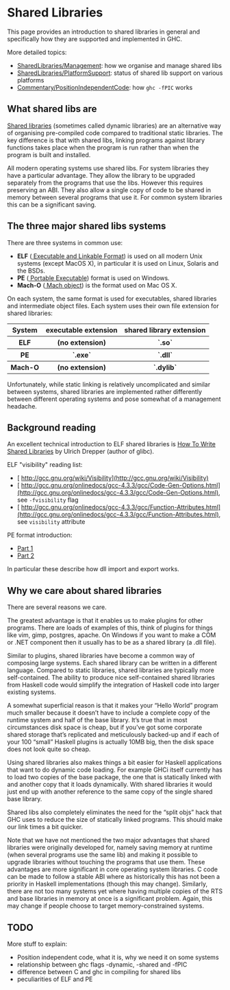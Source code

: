 


# Shared Libraries



This page provides an introduction to shared libraries in general and specifically how they are supported and implemented in GHC.



More detailed topics:


- [SharedLibraries/Management](shared-libraries/management): how we organise and manage shared libs
- [SharedLibraries/PlatformSupport](shared-libraries/platform-support): status of shared lib support on various platforms
- [Commentary/PositionIndependentCode](commentary/position-independent-code): how `ghc -fPIC` works

## What shared libs are



[
Shared libraries](http://en.wikipedia.org/wiki/Shared_libraries) (sometimes called dynamic libraries) are an alternative way of organising pre-compiled code compared to traditional static libraries. The key difference is that with shared libs, linking programs against library functions takes place when the program is run rather than when the program is built and installed.



All modern operating systems use shared libs. For system libraries they have a particular advantage. They allow the library to be upgraded separately from the programs that use the libs. However this requires preserving an ABI. They also allow a single copy of code to be shared in memory between several programs that use it. For common system libraries this can be a significant saving.


## The three major shared libs systems



There are three systems in common use:


- **ELF** ([
  Executable and Linkable Format](http://en.wikipedia.org/wiki/Executable_and_Linkable_Format)) is used on all modern Unix systems (except MacOS X), in particular it is used on Linux, Solaris and the BSDs.
- **PE** ([
  Portable Executable](http://en.wikipedia.org/wiki/Portable_Executable)) format is used on Windows.
- **Mach-O** ([
  Mach object](http://en.wikipedia.org/wiki/Mach-O)) is the format used on Mac OS X.


On each system, the same format is used for executables, shared libraries and intermediate object files. Each system uses their own file extension for shared libraries:


<table><tr><th> System </th>
<th> executable extension </th>
<th> shared library extension 
</th></tr>
<tr><th> ELF    </th>
<th> (no extension)       </th>
<th> `.so`     
</th></tr>
<tr><th> PE     </th>
<th> `.exe`               </th>
<th> `.dll`    
</th></tr>
<tr><th> Mach-O </th>
<th> (no extension)       </th>
<th> `.dylib`  
</th></tr></table>



Unfortunately, while static linking is relatively uncomplicated and similar between systems, shared libraries are implemented rather differently between different operating systems and pose somewhat of a management headache.


## Background reading



An excellent technical introduction to ELF shared libraries is [
How To Write Shared Libraries](http://people.redhat.com/drepper/dsohowto.pdf) by Ulrich Drepper (author of glibc).



ELF "visibility" reading list:


- [ http://gcc.gnu.org/wiki/Visibility](http://gcc.gnu.org/wiki/Visibility)
- [
  http://gcc.gnu.org/onlinedocs/gcc-4.3.3/gcc/Code-Gen-Options.html](http://gcc.gnu.org/onlinedocs/gcc-4.3.3/gcc/Code-Gen-Options.html), see `-fvisibility` flag
- [
  http://gcc.gnu.org/onlinedocs/gcc-4.3.3/gcc/Function-Attributes.html](http://gcc.gnu.org/onlinedocs/gcc-4.3.3/gcc/Function-Attributes.html), see `visibility` attribute


PE format introduction:


- [ Part 1](http://msdn.microsoft.com/en-us/magazine/cc301805.aspx)
- [ Part 2](http://msdn.microsoft.com/en-us/magazine/cc301808.aspx)


In particular these describe how dll import and export works.


## Why we care about shared libraries



There are several reasons we care.



The greatest advantage is that it enables us to make plugins for other programs. There are loads of examples of this, think of plugins for things like vim, gimp, postgres, apache. On Windows if you want to make a COM or .NET component then it usually has to be as a shared library (a .dll file).



Similar to plugins, shared libraries have become a common way of composing large systems. Each shared library can be written in a different language. Compared to static libraries, shared libraries are typically more self-contained. The ability to produce nice self-contained shared libraries from Haskell code would simplify the integration of Haskell code into larger existing systems.



A somewhat superficial reason is that it makes your “Hello World” program much smaller because it doesn’t have to include a complete copy of the runtime system and half of the base library. It’s true that in most circumstances disk space is cheap, but if you’ve got some corporate shared storage that’s replicated and meticulously backed-up and if each of your 100 “small” Haskell plugins is actually 10MB big, then the disk space does not look quite so cheap.



Using shared libraries also makes things a bit easier for Haskell applications that want to do dynamic code loading. For example GHCi itself currently has to load two copies of the base package, the one that is statically linked with and another copy that it loads dynamically. With shared libraries it would just end up with another reference to the same copy of the single shared base library.



Shared libs also completely eliminates the need for the “split objs” hack that GHC uses to reduce the size of statically linked programs. This should make our link times a bit quicker.



Note that we have not mentioned the two major advantages that shared libraries were originally developed for, namely saving memory at runtime (when several programs use the same lib) and making it possible to upgrade libraries without touching the programs that use them. These advantages are more significant in core operating system libraries. C code can be made to follow a stable ABI where as historically this has not been a priority in Haskell implementations (though this may change). Similarly, there are not too many systems yet where having multiple copies of the RTS and base libraries in memory at once is a significant problem. Again, this may change if people choose to target memory-constrained systems.


## TODO



More stuff to explain:


- Position independent code, what it is, why we need it on some systems
- relationship between ghc flags -dynamic, -shared and -fPIC
- difference between C and ghc in compiling for shared libs
- peculiarities of ELF and PE
